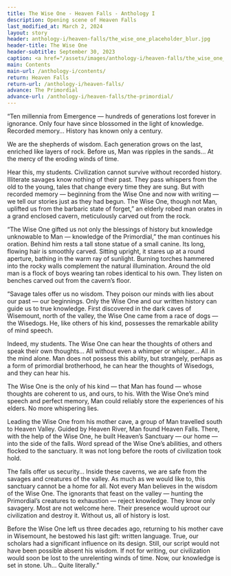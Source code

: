 ```yaml
---
title: The Wise One - Heaven Falls - Anthology I
description: Opening scene of Heaven Falls
last_modified_at: March 2, 2024
layout: story
header: anthology-i/heaven-falls/the_wise_one_placeholder_blur.jpg
header-title: The Wise One
header-subtitle: September 30, 2023
caption: <a href="/assets/images/anthology-i/heaven-falls/the_wise_one_placeholder.jpg" target="_blank">A.I. placeholder artwork</a> generated using <a href="https://creator.nightcafe.studio/creation/RTuaY0LoBw7MuujIibHb" target="_blank">NightCafe Stable Diffusion XL v1.0</a> — <a href="https://creativecommons.org/publicdomain/zero/1.0/" target="_blank">CC0 1.0</a>
main: Contents
main-url: /anthology-i/contents/
return: Heaven Falls
return-url: /anthology-i/heaven-falls/
advance: The Primordial
advance-url: /anthology-i/heaven-falls/the-primordial/
---
```


“Ten millennia from Emergence — hundreds of generations lost forever in ignorance. Only four have since blossomed in the light of knowledge. Recorded memory… History has known only a century.

We are the shepherds of wisdom. Each generation grows on the last,  enriched like layers of rock. Before us, Man was ripples in the sands… At the mercy of the eroding winds of time.

Hear this, my students. Civilization cannot survive without recorded history. Illiterate savages know nothing of their past. They pass whispers from the old to the young, tales that change every time they are sung. But with recorded memory — beginning from the Wise One and now with writing — we tell our stories just as they had begun. The Wise One, though not Man, uplifted us from the barbaric state of forget,” an elderly robed man orates in a grand enclosed cavern, meticulously carved out from the rock.

“The Wise One gifted us not only the blessings of history but knowledge unknowable to Man — knowledge of the Primordial,” the man continues his oration. Behind him rests a tall stone statue of a small canine. Its long, flowing hair is smoothly carved. Sitting upright, it stares up at a round aperture, bathing in the warm ray of sunlight. Burning torches hammered into the rocky walls complement the natural illumination. Around the old man is a flock of boys wearing tan robes identical to his own. They listen on benches carved out from the cavern’s floor.

“Savage tales offer us no wisdom. They poison our minds with lies about our past — our beginnings. Only the Wise One and our written history can guide us to true knowledge. First discovered in the dark caves of Wisemount, north of the valley, the Wise One came from a race of dogs — the Wisedogs. He, like others of his kind, possesses the remarkable ability of mind speech.

Indeed, my students. The Wise One can hear the thoughts of others and speak their own thoughts… All without even a whimper or whisper… All in the mind alone. Man does not possess this ability, but strangely, perhaps as a form of primordial brotherhood, he can hear the thoughts of Wisedogs, and they can hear his.

The Wise One is the only of his kind — that Man has found — whose thoughts are coherent to us, and ours, to his. With the Wise One’s mind speech and perfect memory, Man could reliably store the experiences of his elders. No more whispering lies.

Leading the Wise One from his mother cave, a group of Man travelled south to Heaven Valley. Guided by Heaven River, Man found Heaven Falls. There, with the help of the Wise One, he built Heaven’s Sanctuary — our home — into the side of the falls. Word spread of the Wise One’s abilities, and others flocked to the sanctuary. It was not long before the roots of civilization took hold.

The falls offer us security… Inside these caverns, we are safe from the savages and creatures of the valley. As much as we would like to, this sanctuary cannot be a home for all. Not every Man believes in the wisdom of the Wise One. The ignorants that feast on the valley — hunting the Primordial’s creatures to exhaustion — reject knowledge. They know only savagery. Most are not welcome here. Their presence would uproot our civilization and destroy it. Without us, all of history is lost.

Before the Wise One left us three decades ago, returning to his mother cave in Wisemount, he bestowed his last gift: written language. True, our scholars had a significant influence on its design. Still, our script would not have been possible absent his wisdom. If not for writing, our civilization would soon be lost to the unrelenting winds of time. Now, our knowledge is set in stone. Uh… Quite literally.”